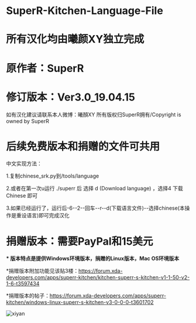 # SuperR-Kitchen-Language-File
# 所有汉化均由曦颜XY独立完成

# 原作者：SuperR

# 修订版本：Ver3.0_19.04.15

如有汉化建议请联系本人微博：曦顏XY
所有版权归SuperR拥有/Copyright is owned by SuperR

# 后续免费版本和捐赠的文件可共用

  中文实现方法：
  
  1.复制chinese_srk.py到/tools/language
  
  2.或者在第一次u运行 ./superr 后  选择 d (Download language) ，选择4 下载Chinese 即可
	
  3.如果已经运行了，运行后-6--2--回车--r--d(下载语言文件)--选择chinese(本操作是重设语言)即可完成汉化

# 捐赠版本：需要PayPal和15美元

<b>* 版本特点是提供Windows环境版本，捐赠的Linux版本，Mac OS环境版本</b>

*捐赠版本附加功能见该贴3楼：https://forum.xda-developers.com/apps/superr-kitchen/kitchen-superr-s-kitchen-v1-1-50-v2-1-6-t3597434

*捐赠版本的帖子：https://forum.xda-developers.com/apps/superr-kitchen/windows-linux-superr-s-kitchen-v3-0-0-0-t3601702

![xiyan](https://static.oschina.net/uploads/space/2018/0304/205036_oCQY_2700265.png "xiyan")
